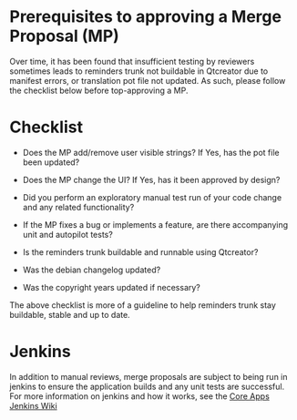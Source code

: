 Prerequisites to approving a Merge Proposal (MP)
================================================

Over time, it has been found that insufficient testing by reviewers sometimes leads to reminders trunk not buildable in Qtcreator due to manifest errors, or translation pot file not updated. As such, please follow the checklist below before top-approving a MP.

Checklist
=========

*   Does the MP add/remove user visible strings? If Yes, has the pot file been
    updated?

*   Does the MP change the UI? If Yes, has it been approved by design?

*   Did you perform an exploratory manual test run of your code change and any
    related functionality?

*   If the MP fixes a bug or implements a feature, are there accompanying unit
    and autopilot tests?

*   Is the reminders trunk buildable and runnable using Qtcreator?

*   Was the debian changelog updated?

*   Was the copyright years updated if necessary?

The above checklist is more of a guideline to help reminders trunk stay buildable,
stable and up to date.


Jenkins
=======
In addition to manual reviews, merge proposals are subject to being run in jenkins to ensure the application builds and any unit tests are successful. For more information on jenkins and how it works, see the [Core Apps Jenkins Wiki](https://wiki.ubuntu.com/Touch/CoreApps/Jenkins)
